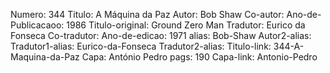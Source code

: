 Numero: 344
Titulo: A Máquina da Paz
Autor: Bob Shaw
Co-autor: 
Ano-de-Publicacaoo: 1986
Titulo-original: Ground Zero Man
Tradutor: Eurico da Fonseca
Co-tradutor: 
Ano-de-edicao: 1971
alias: Bob-Shaw
Autor2-alias: 
Tradutor1-alias: Eurico-da-Fonseca
Tradutor2-alias: 
Titulo-link: 344-A-Maquina-da-Paz
Capa: António Pedro
pags: 190
Capa-link: Antonio-Pedro